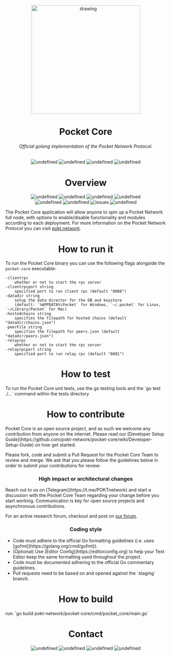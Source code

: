 <div align="center">
  <img src="https://pokt.network/wp-content/uploads/2018/12/Logo-488x228-px.png" alt="drawing" width="340"/>
</div>
<h1 align="center">Pocket Core</h1>
<h6 align="center">Official golang implementation of the Pocket Network Protocol.</h6>
<div align="center">
  <img alt="undefined" href="https://godoc.org/github.com/pokt-network/pocket-core" src="https://img.shields.io/badge/godoc-reference-blue.svg"/>
  <img alt="undefined" href="https://goreport.com" src="https://goreportcard.com/badge/github.com/pokt-network/pocket-core"/>
  <img alt="undefined" src="https://img.shields.io/badge/golang-v1.11-red.svg"/>
  <img alt="undefined" src="https://img.shields.io/badge/godep-dependency-71a3d9.svg"/>
</div>

<h1 align="center"> Overview</h1>
<div align="center">
    <img alt="undefined" src="https://img.shields.io/github/release-pre/pokt-network/pocket-core.svg"/>
  <img alt="undefined" src="https://img.shields.io/github/languages/code-size/pokt-network/pocket-core.svg"/>
  <img alt="undefined" src="https://img.shields.io/github/contributors/pokt-network/pocket-core.svg"/>
  <img alt="undefined" src="https://img.shields.io/badge/License-MIT-blue.svg"/>
    <br >
  <img alt="undefined" src="https://img.shields.io/github/last-commit/pokt-network/pocket-core.svg"/>
  <img alt="undefined" src="https://img.shields.io/github/issues-pr/pokt-network/pocket-core.svg"/>
  <img alt="issues" src="https://img.shields.io/github/issues-closed/pokt-network/pocket-core.svg"/>
  <img alt="undefined" src="https://img.shields.io/github/commit-activity/w/pokt-network/pocket-core.svg"/>
</div>

The Pocket Core application will allow anyone to spin up a Pocket Network full node, with options to enable/disable functionality and modules according to each deployment. For more information on the Pocket Network Protocol you can visit [pokt.network](https://pokt.network).

<h1 align="center">How to run it</h1>

To run the Pocket Core binary you can use the following flags alongside the `pocket-core` executable:

    -clientrpc
      	whether or not to start the rpc server
    -clientrpcport string
      	specified port to run client rpc (default "8080")
    -datadir string
      	setup the data director for the DB and keystore 
      	(default: `%APPDATA%\Pocket` for Windows, `~/.pocket` for Linux, `~/Library/Pocket` for Mac)
    -hostedchains string
      	specifies the filepath for hosted chains (default "datadir/chains.json")
    -peerFile string
      	specifies the filepath for peers.json (default "datadir/peers.json")
    -relayrpc
      	whether or not to start the rpc server
    -relayrpcport string
      	specified port to run relay rpc (default "8081")

<h1 align="center">How to test</h1>
To run the Pocket Core unit tests, use the go testing tools and the `go test ./...` command within the tests directory

<h1 align="center">How to contribute</h1>
Pocket Core is an open source project, and as such we welcome any contribution from anyone on the internet. Please read our [Developer Setup Guide](https://github.com/pokt-network/pocket-core/wiki/Developer-Setup-Guide) on how get started.

Please fork, code and submit a Pull Request for the Pocket Core Team to review and merge. We ask that you please follow the guidelines below in order to submit your contributions for review:

<h3 align="center">High impact or architectural changes</h3>
Reach out to us on [Telegram](https://t.me/POKTnetwork) and start a discussion with the Pocket Core Team regarding your change before you start working. Communication is key for open source projects and asynchronous contributions.

For an active research forum, checkout and post on [our forum](https://research.pokt.network).

<h3 align="center">Coding style</h3>
<ul>
  <li>Code must adhere to the official Go formatting guidelines (i.e. uses [gofmt](https://golang.org/cmd/gofmt)).</li>

  <li>(Optional) Use [Editor Config](https://editorconfig.org) to help your Text Editor keep the same formatting used throughout the project.</li>

  <li>Code must be documented adhering to the official Go commentary guidelines.</li>

  <li>Pull requests need to be based on and opened against the `staging` branch.</.i>
</ul>
<h1 align="center"> How to build </h1>
run: `go build pokt-network/pocket-core/cmd/pocket_core/main.go`

<h1 align="center">Contact</h1>
<div align="center">
  <img alt="undefined" href="https://twitter.com/poktnetwork" src="https://img.shields.io/twitter/url/http/shields.io.svg?style=social">
  <img alt="undefined" href="https://t.me/POKTnetwork" src="https://img.shields.io/badge/Telegram-blue.svg">
  <img alt="undefined" href="https://www.facebook.com/POKTnetwork" src="https://img.shields.io/badge/Facebook-red.svg">
  <img alt="undefined" src="https://img.shields.io/discourse/https/research.pokt.network/posts.svg">
</div>
